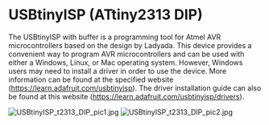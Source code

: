 # USBtinyISP (ATtiny2313 DIP)
The USBtinyISP with buffer is a programming tool for Atmel AVR microcontrollers based on the design by Ladyada. This device provides a convenient way to program AVR microcontrollers and can be used with either a Windows, Linux, or Mac operating system. However, Windows users may need to install a driver in order to use the device. More information can be found at the specified website (https://learn.adafruit.com/usbtinyisp). The driver installation guide can also be found at this website (https://learn.adafruit.com/usbtinyisp/drivers).

![USBtinyISP_t2313_DIP_pic1.jpg](https://raw.githubusercontent.com/wagiminator/AVR-Programmer/master/USBtinyISP_ATtiny2313_DIP/USBtinyISP_t2313_DIP_pic1.jpg)
![USBtinyISP_t2313_DIP_pic2.jpg](https://raw.githubusercontent.com/wagiminator/AVR-Programmer/master/USBtinyISP_ATtiny2313_DIP/USBtinyISP_t2313_DIP_pic2.jpg)
